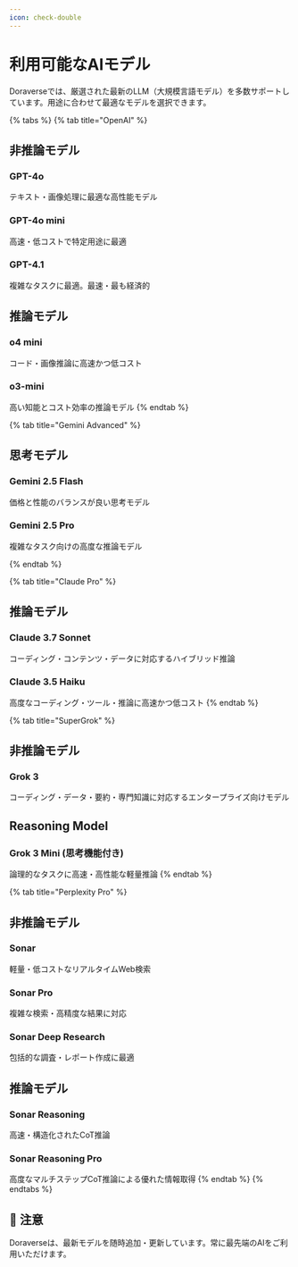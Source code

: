 ```yaml
---
icon: check-double
---
```


# 利用可能なAIモデル

Doraverseでは、厳選された最新のLLM（大規模言語モデル）を多数サポートしています。用途に合わせて最適なモデルを選択できます。

{% tabs %}
{% tab title="OpenAI" %}
## 非推論モデル

### **GPT-4o**&#x20;

テキスト・画像処理に最適な高性能モデル

### **GPT-4o mini**

高速・低コストで特定用途に最適

### **GPT-4.1**

複雑なタスクに最適。最速・最も経済的

## 推論モデル

### **o4 mini**

コード・画像推論に高速かつ低コスト

### o3-mini

高い知能とコスト効率の推論モデル
{% endtab %}

{% tab title="Gemini Advanced" %}
## 思考モデル

### Gemini 2.5 Flash&#x20;

価格と性能のバランスが良い思考モデル

### Gemini 2.5 Pro

複雑なタスク向けの高度な推論モデル


{% endtab %}

{% tab title="Claude Pro" %}
## 推論モデル

### Claude 3.7 Sonnet&#x20;

コーディング・コンテンツ・データに対応するハイブリッド推論

### Claude 3.5 Haiku

高度なコーディング・ツール・推論に高速かつ低コスト
{% endtab %}

{% tab title="SuperGrok" %}
## 非推論モデル

### Grok 3&#x20;

コーディング・データ・要約・専門知識に対応するエンタープライズ向けモデル

## Reasoning Model

### Grok 3 Mini (思考機能付き)

論理的なタスクに高速・高性能な軽量推論
{% endtab %}

{% tab title="Perplexity Pro" %}
## 非推論モデル

### **Sonar**

軽量・低コストなリアルタイムWeb検索

### **Sonar Pro**

複雑な検索・高精度な結果に対応

### **Sonar Deep Research**

包括的な調査・レポート作成に最適

## 推論モデル

### **Sonar Reasoning**

高速・構造化されたCoT推論

### **Sonar Reasoning Pro**

高度なマルチステップCoT推論による優れた情報取得
{% endtab %}
{% endtabs %}

## **📌** 注意

Doraverseは、最新モデルを随時追加・更新しています。常に最先端のAIをご利用いただけます。
